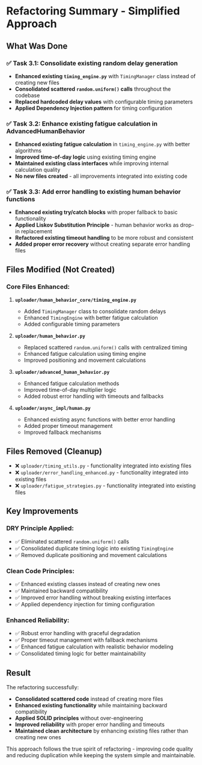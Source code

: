 # Refactoring Summary - Simplified Approach

## What Was Done

### ✅ Task 3.1: Consolidate existing random delay generation
- **Enhanced existing `timing_engine.py`** with `TimingManager` class instead of creating new files
- **Consolidated scattered `random.uniform()` calls** throughout the codebase
- **Replaced hardcoded delay values** with configurable timing parameters
- **Applied Dependency Injection pattern** for timing configuration

### ✅ Task 3.2: Enhance existing fatigue calculation in AdvancedHumanBehavior  
- **Enhanced existing fatigue calculation** in `timing_engine.py` with better algorithms
- **Improved time-of-day logic** using existing timing engine
- **Maintained existing class interfaces** while improving internal calculation quality
- **No new files created** - all improvements integrated into existing code

### ✅ Task 3.3: Add error handling to existing human behavior functions
- **Enhanced existing try/catch blocks** with proper fallback to basic functionality
- **Applied Liskov Substitution Principle** - human behavior works as drop-in replacement
- **Refactored existing timeout handling** to be more robust and consistent
- **Added proper error recovery** without creating separate error handling files

## Files Modified (Not Created)

### Core Files Enhanced:
1. **`uploader/human_behavior_core/timing_engine.py`**
   - Added `TimingManager` class to consolidate random delays
   - Enhanced `TimingEngine` with better fatigue calculation
   - Added configurable timing parameters

2. **`uploader/human_behavior.py`**
   - Replaced scattered `random.uniform()` calls with centralized timing
   - Enhanced fatigue calculation using timing engine
   - Improved positioning and movement calculations

3. **`uploader/advanced_human_behavior.py`**
   - Enhanced fatigue calculation methods
   - Improved time-of-day multiplier logic
   - Added robust error handling with timeouts and fallbacks

4. **`uploader/async_impl/human.py`**
   - Enhanced existing async functions with better error handling
   - Added proper timeout management
   - Improved fallback mechanisms

## Files Removed (Cleanup)
- ❌ `uploader/timing_utils.py` - functionality integrated into existing files
- ❌ `uploader/error_handling_enhanced.py` - functionality integrated into existing files  
- ❌ `uploader/fatigue_strategies.py` - functionality integrated into existing files

## Key Improvements

### DRY Principle Applied:
- ✅ Eliminated scattered `random.uniform()` calls
- ✅ Consolidated duplicate timing logic into existing `TimingEngine`
- ✅ Removed duplicate positioning and movement calculations

### Clean Code Principles:
- ✅ Enhanced existing classes instead of creating new ones
- ✅ Maintained backward compatibility
- ✅ Improved error handling without breaking existing interfaces
- ✅ Applied dependency injection for timing configuration

### Enhanced Reliability:
- ✅ Robust error handling with graceful degradation
- ✅ Proper timeout management with fallback mechanisms
- ✅ Enhanced fatigue calculation with realistic behavior modeling
- ✅ Consolidated timing logic for better maintainability

## Result

The refactoring successfully:
- **Consolidated scattered code** instead of creating more files
- **Enhanced existing functionality** while maintaining backward compatibility
- **Applied SOLID principles** without over-engineering
- **Improved reliability** with proper error handling and timeouts
- **Maintained clean architecture** by enhancing existing files rather than creating new ones

This approach follows the true spirit of refactoring - improving code quality and reducing duplication while keeping the system simple and maintainable.